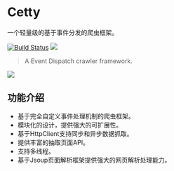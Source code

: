# Cetty

一个轻量级的基于事件分发的爬虫框架。

[![Build Status](https://www.travis-ci.org/heyingcai/cetty.svg?branch=master)](https://travis-ci.org/heyingcai/cetty)
[![](https://img.shields.io/badge/language-java-yellowgreen.svg)](https://img.shields.io/badge/language-java-yellowgreen.svg)


>A Event Dispatch crawler framework. 

![](https://s1.ax1x.com/2018/11/12/iOAh8O.png)

## 功能介绍
* 基于完全自定义事件处理机制的爬虫框架。
* 模块化的设计，提供强大的可扩展性。
* 基于HttpClient支持同步和异步数据抓取。
* 提供丰富的抽取页面API。
* 支持多线程。
* 基于Jsoup页面解析框架提供强大的网页解析处理能力。


